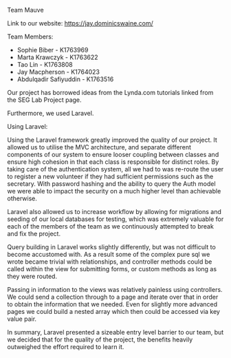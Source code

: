 Team Mauve

Link to our website: https://jay.dominicswaine.com/

Team Members:
- Sophie Biber - K1763969
- Marta Krawczyk - K1763622
- Tao Lin - K1763808
- Jay Macpherson - K1764023
- Abdulqadir Safiyuddin - K1763516

Our project has borrowed ideas from the Lynda.com tutorials linked from the SEG Lab Project page.

Furthermore, we used Laravel. 

Using Laravel:

Using the Laravel framework greatly improved the quality of our project. It allowed us to utilise the MVC architecture, and separate different components of our system to ensure looser coupling between classes and ensure high cohesion in that each class is responsible for distinct roles. By taking care of the authentication system, all we had to was re-route the user to register a new volunteer if they had sufficient permissions such as the secretary. With password hashing and the ability to query the Auth model we were able to impact the security on a much higher level than achievable otherwise. 

Laravel also allowed us to increase workflow by allowing for migrations and seeding of our local databases for testing, which was extremely valuable for each of the members of the team as we continuously attempted to break and fix the project. 

Query building in Laravel works slightly differently, but was not difficult to become accustomed with. As a result some of the complex pure sql we wrote became trivial with relationships, and controller methods could be called within the view for submitting forms, or custom methods as long as they were routed.

Passing in information to the views was relatively painless using controllers. We could send a collection through to a page and iterate over that in order to obtain the information that we needed. Even for slightly more advanced pages we could build a nested array which then could be accessed via key value pair.

In summary, Laravel presented a sizeable entry level barrier to our team, but we decided that for the quality of the project, the benefits heavily outweighed the effort required to learn it.
